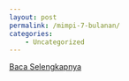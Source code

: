 ```yaml
---
layout: post
permalink: /mimpi-7-bulanan/
categories:
    - Uncategorized
---
```


[Baca Selengkapnya](/01)